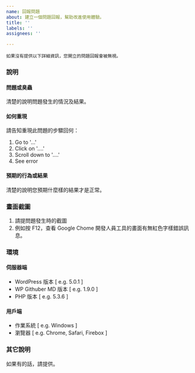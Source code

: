 ```yaml
---
name: 回報問題
about: 建立一個問題回報，幫助改進使用體驗。
title: ''
labels: ''
assignees: ''

---
```


```
如果沒有提供以下詳細資訊，您開立的問題回報會被無視。
```

### 說明

#### 問題或臭蟲

清楚的說明問題發生的情況及結果。

#### 如何重現

請告知重現此問題的步驟回何：

1. Go to '...'
2. Click on '....'
3. Scroll down to '....'
4. See error

#### 預期的行為或結果

清楚的說明您預期什麼樣的結果才是正常。

### 畫面截圖

1. 請提問題發生時的截圖
2. 例如按 F12，查看 Google Chome 開發人員工具的畫面有無紅色字樣錯誤訊息。

### 環境

#### 伺服器端

 - WordPress 版本 [ e.g. 5.0.1 ]
 - WP Githuber MD 版本 [ e.g. 1.9.0 ]
 - PHP 版本 [ e.g. 5.3.6 ]

#### 用戶端

 - 作業系統 [ e.g. Windows ]
 - 瀏覽器 [ e.g. Chrome, Safari, Firebox ]

### 其它說明

如果有的話，請提供。
